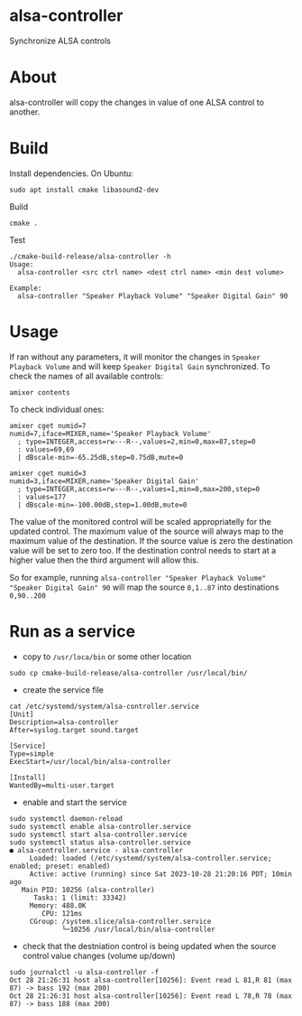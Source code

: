 # alsa-controller
Synchronize ALSA controls

# About
alsa-controller will copy the changes in value of one ALSA control to another.

# Build

Install dependencies.
On Ubuntu:
```
sudo apt install cmake libasound2-dev
```
Build
```
cmake .
```
Test
```
./cmake-build-release/alsa-controller -h
Usage:
  alsa-controller <src ctrl name> <dest ctrl name> <min dest volume>

Example:
  alsa-controller "Speaker Playback Volume" "Speaker Digital Gain" 90
```

# Usage
If ran without any parameters, it will monitor the changes in `Speaker Playback Volume` and will keep `Speaker Digital Gain` synchronized.
To check the names of all available controls:
```
amixer contents
```
To check individual ones:
```
amixer cget numid=7
numid=7,iface=MIXER,name='Speaker Playback Volume'
  ; type=INTEGER,access=rw---R--,values=2,min=0,max=87,step=0
  : values=69,69
  | dBscale-min=-65.25dB,step=0.75dB,mute=0
```
```
amixer cget numid=3
numid=3,iface=MIXER,name='Speaker Digital Gain'
  ; type=INTEGER,access=rw---R--,values=1,min=0,max=200,step=0
  : values=177
  | dBscale-min=-100.00dB,step=1.00dB,mute=0
```
The value of the monitored control will be scaled appropriatelly for the updated control. The maximum value of the source will always map to the maximum value of the destination. If the source value is zero the destination value will be set to zero too. If the destination control needs to start at a higher value then the third argument will allow this.

So for example, running `alsa-controller "Speaker Playback Volume" "Speaker Digital Gain" 90` will map the source `0,1..87` into destinations `0,90..200`

# Run as a service
* copy to `/usr/loca/bin` or some other location
```
sudo cp cmake-build-release/alsa-controller /usr/local/bin/
```
* create the service file
```
cat /etc/systemd/system/alsa-controller.service 
[Unit]
Description=alsa-controller
After=syslog.target sound.target

[Service]
Type=simple
ExecStart=/usr/local/bin/alsa-controller

[Install]
WantedBy=multi-user.target
```
* enable and start the service
```
sudo systemctl daemon-reload
sudo systemctl enable alsa-controller.service
sudo systemctl start alsa-controller.service
sudo systemctl status alsa-controller.service 
● alsa-controller.service - alsa-controller
     Loaded: loaded (/etc/systemd/system/alsa-controller.service; enabled; preset: enabled)
     Active: active (running) since Sat 2023-10-28 21:20:16 PDT; 10min ago
   Main PID: 10256 (alsa-controller)
      Tasks: 1 (limit: 33342)
     Memory: 488.0K
        CPU: 121ms
     CGroup: /system.slice/alsa-controller.service
             └─10256 /usr/local/bin/alsa-controller
```
* check that the destniation control is being updated when the source control value changes (volume up/down)
```
sudo journalctl -u alsa-controller -f
Oct 28 21:26:31 host alsa-controller[10256]: Event read L 81,R 81 (max 87) -> bass 192 (max 200)
Oct 28 21:26:31 host alsa-controller[10256]: Event read L 78,R 78 (max 87) -> bass 188 (max 200)
```
